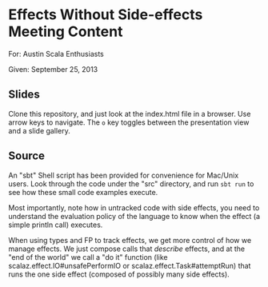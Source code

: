 Effects Without Side-effects Meeting Content
============================================

For:
    Austin Scala Enthusiasts

Given:
    September 25, 2013


Slides
------

Clone this repository, and just look at the index.html file in a browser.  Use
arrow keys to navigate.  The `o` key toggles between the presentation view and
a slide gallery.


Source
------

An "sbt" Shell script has been provided for convenience for Mac/Unix users.
Look through the code under the "src" directory, and run `sbt run` to see how
these small code examples execute.

Most importantly, note how in untracked code with side effects, you need to
understand the evaluation policy of the language to know when the effect (a
simple println call) executes.

When using types and FP to track effects, we get more control of how we manage
effects.  We just compose calls that _describe_ effects, and at the "end of the
world" we call a "do it" function (like scalaz.effect.IO#unsafePerformIO or
scalaz.effect.Task#attemptRun) that runs the one side effect (composed of
possibly many side effects).
